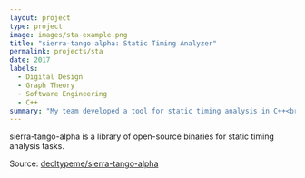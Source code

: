 ```yaml
---
layout: project
type: project
image: images/sta-example.png
title: "sierra-tango-alpha: Static Timing Analyzer"
permalink: projects/sta
date: 2017
labels:
  - Digital Design
  - Graph Theory
  - Software Engineering
  - C++
summary: "My team developed a tool for static timing analysis in C++<br/>Source: <a href='https://github.com/decltypeme/sierra-tango-alpha'><i class='large github icon'></i>decltypeme/sierra-tango-alpha</a>"
---
```


sierra-tango-alpha is a library of open-source binaries for static timing analysis tasks.

Source: <a href="https://github.com/decltypeme/sierra-tango-alpha"><i class="large github icon"></i>decltypeme/sierra-tango-alpha</a>
